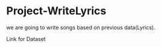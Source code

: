 # Project-WriteLyrics
we are going to write songs based on previous data(Lyrics).

Link for Dataset
